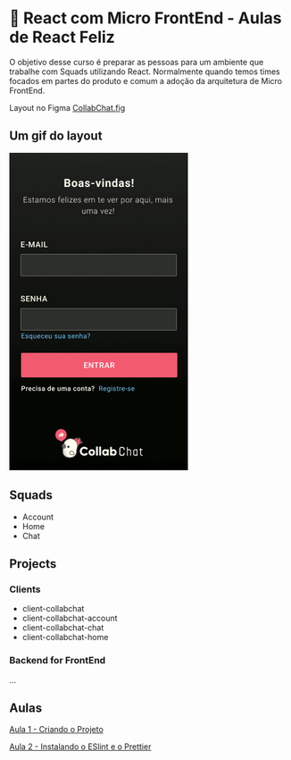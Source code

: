 # :tada: React com Micro FrontEnd - Aulas de React Feliz

O objetivo desse curso é preparar as pessoas para um ambiente que trabalhe com Squads utilizando React. Normalmente quando temos times focados em partes do produto e comum a adoção da arquitetura de Micro FrontEnd.

Layout no Figma [CollabChat.fig](https://github.com/phaelfp/chatcollab/raw/main-with-figma/CollabChat.fig)

## Um gif do layout 
![Amostra do Layout](https://raw.githubusercontent.com/phaelfp/chatcollab/main-with-figma/layout.gif)

## Squads
* Account
* Home
* Chat

## Projects

### Clients
* client-collabchat
* client-collabchat-account
* client-collabchat-chat
* client-collabchat-home

### Backend for FrontEnd
...

## Aulas

[Aula 1 - Criando o Projeto](001-CriarProjeto.md)

[Aula 2 - Instalando o ESlint e o Prettier](002-InstalarOEslint.md)
